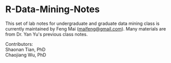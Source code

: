 R-Data-Mining-Notes
===================
This set of lab notes for undergraduate and graduate data mining class is currently maintained by Feng Mai (maifeng@gmail.com). Many materials are from Dr. Yan Yu's previous class notes.

Contributors:  
Shaonan Tian, PhD  
Chaojiang Wu, PhD  